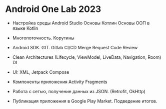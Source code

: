 # Android One Lab 2023

- Настройка среды Android Studio Основы Котлин Основы ООП в языке Kotlin 

- Многопоточность. Корутины

- Android SDK. GIT. Gitlab CI/CD Merge Request Code Review

- Clean Architectures (Lifecycle, ViewModel, LiveData, Navigation, Room) DI 

- UI: XML, Jetpack Compose 

- Компоненты приложения Activity Fragments

- Работа с сетью, получение данных из JSON. (Retrofit, OkHttp)

- Публикация приложения в Google Play Market. Подведение итогов. 
